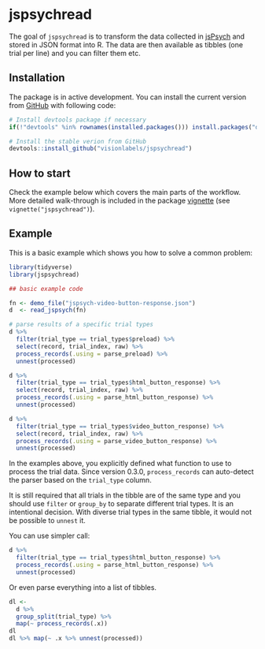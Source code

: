 
# jspsychread

<!-- badges: start -->
<!-- badges: end -->

The goal of `jspsychread` is to transform the data collected in 
[jsPsych](https://www.jspsych.org/) and stored in JSON format into R. The data are then available as tibbles (one trial per line) and you can filter them etc.

## Installation

The package is in active development. 
You can install the current version 
from [GitHub](https://github.com/visionlabels/jspsychread) 
with following code:

``` r
# Install devtools package if necessary
if(!"devtools" %in% rownames(installed.packages())) install.packages("devtools")

# Install the stable verion from GitHub
devtools::install_github("visionlabels/jspsychread")
```

## How to start

Check the example below which covers the main parts of the workflow.
More detailed walk-through is included in the package 
[vignette](./articles/jspsychread.html) (see `vignette("jspsychread")`). 

## Example

This is a basic example which shows you how to solve a common problem:

``` r
library(tidyverse)
library(jspsychread)

## basic example code

fn <- demo_file("jspsych-video-button-response.json")
d  <- read_jspsych(fn)

# parse results of a specific trial types
d %>%
  filter(trial_type == trial_types$preload) %>%
  select(record, trial_index, raw) %>%
  process_records(.using = parse_preload) %>%
  unnest(processed)

d %>%
  filter(trial_type == trial_types$html_button_response) %>%
  select(record, trial_index, raw) %>%
  process_records(.using = parse_html_button_response) %>%
  unnest(processed)

d %>%
  filter(trial_type == trial_types$video_button_response) %>%
  select(record, trial_index, raw) %>%
  process_records(.using = parse_video_button_response) %>%
  unnest(processed)

```

In the examples above, you explicitly defined what function to use to 
process the trial data. 
Since version 0.3.0, `process_records` can auto-detect
the parser based on the `trial_type` column. 

It is still required that all trials in the tibble are of the same type and 
you should use `filter` or `group_by` to separate different trial types. 
It is an intentional decision. 
With diverse trial types in the same tibble, it would not be possible to `unnest` it.

You can use simpler call:

``` r
d %>%
  filter(trial_type == trial_types$html_button_response) %>%
  process_records(.using = parse_html_button_response) %>%
  unnest(processed)
```

Or even parse everything into a list of tibbles.

``` r
dl <-
  d %>% 
  group_split(trial_type) %>% 
  map(~ process_records(.x))
dl
dl %>% map(~ .x %>% unnest(processed))
```

